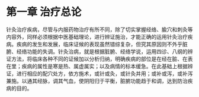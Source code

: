# 第一章  治疗总论

针灸治疗疾病，尽管与内服药物治疗有所不同，除了切实掌握经络、腧穴和刺灸等内容外，同样必须根据中医基础理论，进行辨证施治，才能正确的运用针灸治疗疾病。疾病的发生和发展，临床证候的表现虽然错综复杂，但究其原因则不外乎脏腑、经络功能的失调。针灸治病，就是根据脏腑、经络学说，运用四诊、八纲的辨证方法，将临床各种不同的证候加以分析归纳，明确疾病的部位是在经在脏、在表在里；疾病的属性是寒是热、属虚属实；以及病情的标本缓急。在此基础上根据辨证，进行相应的配穴处方，依方施术，或针或灸，或针灸并用；或补或泻，或补泻兼施。以通其经脉，调其气血，使阴阳归于平衡，脏腑功能趋于和调，达到防治疾病的目的。
